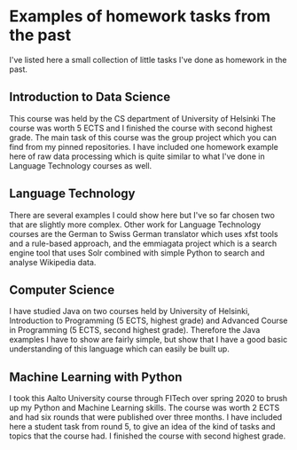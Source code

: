 # Examples of homework tasks from the past

I've listed here a small collection of little tasks I've done as homework in the past. 

## Introduction to Data Science
This course was held by the CS department of University of Helsinki
The course was worth 5 ECTS and I finished the course with second highest grade.
The main task of this course was the group project which you can find from my pinned repositories.
I have included one homework example here of raw data processing which is quite similar to what I've done in Language Technology courses as well.

## Language Technology
There are several examples I could show here but I've so far chosen two that are slightly more complex. Other work for Language Technology courses are the German to Swiss German translator which uses xfst tools and a rule-based approach, and the emmiagata project which is a search engine tool that uses Solr combined with simple Python to search and analyse Wikipedia data.

## Computer Science
I have studied Java on two courses held by University of Helsinki, Introduction to Programming (5 ECTS, highest grade) and Advanced Course in Programming (5 ECTS, second highest grade). Therefore the Java examples I have to show are fairly simple, but show that I have a good basic understanding of this language which can easily be built up.

## Machine Learning with Python
I took this Aalto University course through FITech over spring 2020 to brush up my Python and Machine Learning skills. The course was worth 2 ECTS and had six rounds that were published over three months.
I have included here a student task from round 5, to give an idea of the kind of tasks and topics that the course had. I finished the course with second highest grade.
